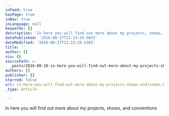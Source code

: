 ```yaml
---
inFeed: true
hasPage: true
inNav: true
inLanguage: null
keywords: []
description: 'In here you will find out more about my projects, shows, and conventions '
datePublished: '2016-08-27T21:13:29.963Z'
dateModified: '2016-08-27T21:13:29.536Z'
title: ''
author: []
via: {}
sourcePath: >-
  _posts/2016-08-18-in-here-you-will-find-out-more-about-my-projects-shows-and.md
authors: []
publisher: {}
starred: false
url: in-here-you-will-find-out-more-about-my-projects-shows-and/index.html
_type: Article

---
```

In here you will find out more about my projects, shows, and conventions